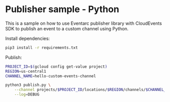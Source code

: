 # Publisher sample - Python

This is a sample on how to use Eventarc publisher library with
CloudEvents SDK to publish an event to a custom channel using Python.

Install dependencies:

```sh
pip3 install -r requirements.txt
```

Publish:

```sh
PROJECT_ID=$(gcloud config get-value project)
REGION=us-central1
CHANNEL_NAME=hello-custom-events-channel

python3 publish.py \
    --channel projects/$PROJECT_ID/locations/$REGION/channels/$CHANNEL_NAME \
    --log=DEBUG
```
